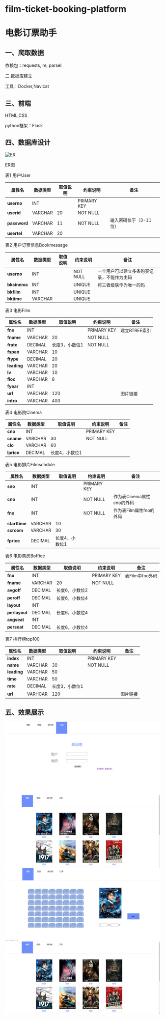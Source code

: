 # film-ticket-booking-platform
# 电影订票助手

## 一、爬取数据

依赖包：requests, re, parsel

二.数据库建立

工具：Docker,Navicat

## 三、前端

HTML,CSS

python框架：Flask

## 四、数据库设计

![ER](E:\我的大学\大二下\数据库课程设计\ER.png)

ER图

表1 用户User

| **属性名**   | **数据类型** | **取值说明** | **约束说明** | **备注**               |
| ------------ | ------------ | ------------ | ------------ | ---------------------- |
| **userno**   | INT          |              | PRIMARY KEY  |                        |
| **userid**   | VARCHAR      | 20           | NOT NULL     |                        |
| **password** | VARCHAR      | 11           | NOT NULL     | 输入密码位于（3-11位） |
| **usertel**  | VARCHAR      | 20           |              |                        |

表2 用户订票信息Bookmessage

| **属性名**   | **数据类型** | **取值说明** | **约束说明** | **备注**                                   |
| ------------ | ------------ | ------------ | ------------ | ------------------------------------------ |
| **userno**   | INT          |              | NOT NULL     | 一个用户可以建立多条购买记录，不能作为主码 |
| **bkcinema** | INT          |              | UNIQUE       | 将三者级联作为唯一的码                     |
| **bkfilm**   | INT          |              | UNIQUE       |                                            |
| **bktime**   | VARCHAR      |              | UNIQUE       |                                            |

表3 电影Film

| **属性名**  | **数据类型** | **取值说明**   | **约束说明** | **备注**      |
| ----------- | ------------ | -------------- | ------------ | ------------- |
| **fno**     | INT          |                | PRIMARY KEY  | 建立BTREE索引 |
| **fname**   | VARCHAR      | 20             | NOT NULL     |               |
| **frate**   | DECIMAL      | 长度3，小数位1 | NOT NULL     |               |
| **fspan**   | VARCHAR      | 10             |              |               |
| **ftype**   | DECIMAL      | 20             |              |               |
| **leading** | VARCHAR      | 20             |              |               |
| **lv**      | VARCHAR      | 10             |              |               |
| **floc**    | VARCHAR      | 8              |              |               |
| **fyear**   | INT          |                |              |               |
| **url**     | VARCHAR      | 120            |              | 图片链接      |
| **intro**   | VARCHAR      | 400            |              |               |

表4 电影院Cinema

| **属性名** | **数据类型** | **取值说明**   | **约束说明** | **备注** |
| ---------- | ------------ | -------------- | ------------ | -------- |
| **cno**    | INT          |                | PRIMARY KEY  |          |
| **cname**  | VARCHAR      | 30             | NOT NULL     |          |
| **clo**    | VARCHAR      | 60             |              |          |
| **lprice** | DECIMAL      | 长度4，小数位1 |              |          |

表5 电影排片Filmschdule

| **属性名**    | **数据类型** | **取值说明**   | **约束说明** | **备注**                  |
| ------------- | ------------ | -------------- | ------------ | ------------------------- |
| **sno**       | INT          |                | PRIMARY KEY  |                           |
| **cno**       | INT          |                | NOT NULL     | 作为表Cinema属性cno的外码 |
| **fno**       | INT          |                | NOT NULL     | 作为表Film属性fno的外码   |
| **starttime** | VARCHAR      | 10             |              |                           |
| **scroom**    | VARCHAR      | 30             |              |                           |
| **fprice**    | DECIMAL      | 长度4，小数位1 |              |                           |

表6 电影票房Boffice

| **属性名**    | **数据类型** | **取值说明**   | **约束说明** | **备注**        |
| ------------- | ------------ | -------------- | ------------ | --------------- |
| **fno**       | INT          |                | PRIMARY KEY  | 表Film中fno外码 |
| **fname**     | VARCHAR      | 20             | NOT NULL     |                 |
| **avgoff**    | DECIMAL      | 长度6，小数位2 |              |                 |
| **peroff**    | DECIMAL      | 长度6，小数位4 |              |                 |
| **layout**    | INT          |                |              |                 |
| **perlayout** | DECIMAL      | 长度6，小数位4 |              |                 |
| **avgseat**   | INT          |                |              |                 |
| **perseat**   | DECIMAL      | 长度6，小数位4 |              |                 |

表7 排行榜top100

| **属性名**  | **数据类型** | **取值说明**   | **约束说明** | **备注** |
| ----------- | ------------ | -------------- | ------------ | -------- |
| **index**   | INT          |                | PRIMARY KEY  |          |
| **name**    | VARCHAR      | 30             | NOT NULL     |          |
| **leading** | VARCHAR      | 50             |              |          |
| **time**    | VARCHAR      | 50             |              |          |
| **rate**    | DECIMAL      | 长度3，小数位1 |              |          |
| **url**     | VARHCAR      | 120            |              | 图片链接 |


## 五、效果展示

![image](界面/pic1.png)
![image](界面/pic2.png)
![image](界面/pic3.png)
![image](界面/pic4.png)

